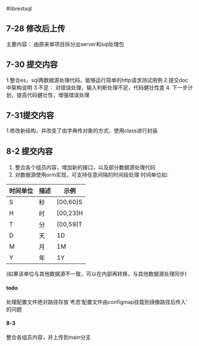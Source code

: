 #librestsql
## 7-28 修改后上传
主要内容： 由原来单项目拆分出server和sql处理包

## 7-30 提交内容
1.整合es，sql两数据源处理代码，能够运行简单的http请求测试用例
2.提交doc中架构说明
3.不足： 对错误处理，输入判断处理不足，代码健壮性差
4. 下一步计划，提高代码健壮性，增强错误处理

## 7-31提交内容
1.修改新结构，并改变了由字典传对象的方式，使用class进行封装

## 8-2 提交内容
#### 
1. 整合各个组员内容，增加新的接口，以及部分数据源处理代码
2. 对数据源使用orm实现，可支持任意间隔的时间段处理 时间单位如:
   
|时间单位|描述|示例|
| ----------- | ----------- | ----------- |
| S      | 秒       | [00,60]S|
| H      | 时       | [00,23]H|
| T      | 分       | [00,59]T|
| D      | 天       | 1D|
| M      | 月       | 1M|
| Y      | 年       | 1Y|
(如果该单位与其他数据源不一致，可以在内部再转换，与其他数据源处理同步)
#### todo
处理配置文件绝对路径存放
考虑‘配置文件由configmap挂载到镜像路径后传入’ 的问题

#### 8-3
整合各组员内容，并上传到main分支
